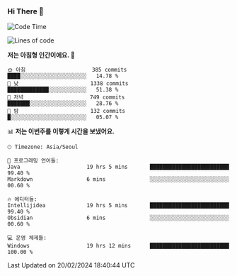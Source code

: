 ### Hi There 👋


<!---
- 👋 Hi, I’m @muyaaho
- 👀 I’m interested in ...
- 🌱 I’m currently learning ...
- 💞️ I’m looking to collaborate on ...
- 📫 How to reach me ...
--->
<!--- plz
muyaaho/muyaaho is a ✨ special ✨ repository because its `README.md` (this file) appears on your GitHub profile.
You can click the Preview link to take a look at your changes.
<a href="https://hits.seeyoufarm.com"><img src="https://hits.seeyoufarm.com/api/count/incr/badge.svg?url=https%3A%2F%2Fgithub.com%2Fejaman&count_bg=%23000000&title_bg=%23000000&icon=github.svg&icon_color=%23FFFFFF&title=Github&edge_flat=true"/></a>
   --->
   
<!--START_SECTION:waka-->
![Code Time](http://img.shields.io/badge/Code%20Time-390%20hrs%2011%20mins-blue)

![Lines of code](https://img.shields.io/badge/%EC%A0%80%EB%8A%94%20%EC%97%AC%ED%83%9C%EA%B9%8C%EC%A7%80%20-709.2%20thousand%20%EC%A4%84%EC%9D%98%20%EC%BD%94%EB%93%9C%EB%A5%BC%20%EC%9E%91%EC%84%B1%ED%96%88%EC%96%B4%EC%9A%94.-blue)

**저는 아침형 인간이에요. 🐤** 

```text
🌞 아침                     385 commits         ████░░░░░░░░░░░░░░░░░░░░░   14.78 % 
🌆 낮　                     1338 commits        █████████████░░░░░░░░░░░░   51.38 % 
🌃 저녁                     749 commits         ███████░░░░░░░░░░░░░░░░░░   28.76 % 
🌙 밤　                     132 commits         █░░░░░░░░░░░░░░░░░░░░░░░░   05.07 % 
```


📊 **저는 이번주를 이렇게 시간을 보냈어요.** 

```text
🕑︎ Timezone: Asia/Seoul

💬 프로그래밍 언어들: 
Java                     19 hrs 5 mins       █████████████████████████   99.40 % 
Markdown                 6 mins              ░░░░░░░░░░░░░░░░░░░░░░░░░   00.60 % 

🔥 에디터들: 
Intellijidea             19 hrs 5 mins       █████████████████████████   99.40 % 
Obsidian                 6 mins              ░░░░░░░░░░░░░░░░░░░░░░░░░   00.60 % 

💻 운영 체제들: 
Windows                  19 hrs 12 mins      █████████████████████████   100.00 % 
```


 Last Updated on 20/02/2024 18:40:44 UTC
<!--END_SECTION:waka-->

